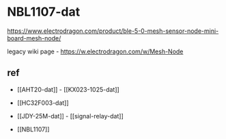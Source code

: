 
# NBL1107-dat

https://www.electrodragon.com/product/ble-5-0-mesh-sensor-node-mini-board-mesh-node/

legacy wiki page - https://w.electrodragon.com/w/Mesh-Node


## ref 

- [[AHT20-dat]] - [[KX023-1025-dat]]

- [[HC32F003-dat]]

- [[JDY-25M-dat]] - [[signal-relay-dat]]

- [[NBL1107]]